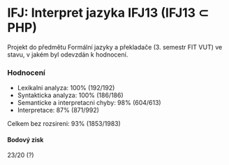IFJ: Interpret jazyka IFJ13 (IFJ13 ⊂ PHP)
==============
Projekt do předmětu Formální jazyky a překladače (3. semestr FIT VUT) ve stavu, v jakém byl odevzdán k hodnocení.

### Hodnocení
* Lexikalni analyza: 100% (192/192)
* Syntakticka analyza: 100% (186/186)
* Semanticke a interpretacni chyby: 98% (604/613)
* Interpretace: 87% (871/992)

Celkem bez rozsireni: 93% (1853/1983)

#### Bodový zisk

23/20 (?)
